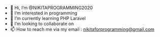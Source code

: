 - 👋 Hi, I’m @NIKITAPROGRAMMING2020
- 👀 I’m interested in programming
- 🌱 I’m currently learning PHP Laravel
- 💞️ I’m looking to collaborate on 
- 📫 How to reach me via my email : nikitaforprogramming@gmail.com


<!---
NIKITAPROGRAMMING2020/NIKITAPROGRAMMING2020 is a ✨ special ✨ repository because its `README.md` (this file) appears on your GitHub profile.
You can click the Preview link to take a look at your changes.
--->
